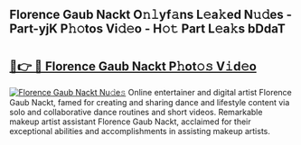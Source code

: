 ## Florence Gaub Nackt O𝚗𝚕yf𝚊ns L𝚎a𝚔ed N𝚞𝚍es - Part-yjK P𝚑𝚘tos Vi𝚍𝚎o - H𝚘𝚝 Part L𝚎a𝚔s bDdaT

# <h2><a href="http://kfdgkc.oniu.top/?m=Florence+Gaub+Nackt">🔗👉 🔴 Florence Gaub Nackt P𝚑ot𝚘𝚜 V𝚒d𝚎o</a></h2>

[![Florence Gaub Nackt Nu𝚍e𝚜](https://i.imgur.com/0qMVB7G.gif)](http://kfdgkc.oniu.top/?m=Florence+Gaub+Nackt)
Online entertainer and digital artist Florence Gaub Nackt, famed for creating and sharing dance and lifestyle content via solo and collaborative dance routines and short videos. Remarkable makeup artist assistant Florence Gaub Nackt, acclaimed for their exceptional abilities and accomplishments in assisting makeup artists.  
